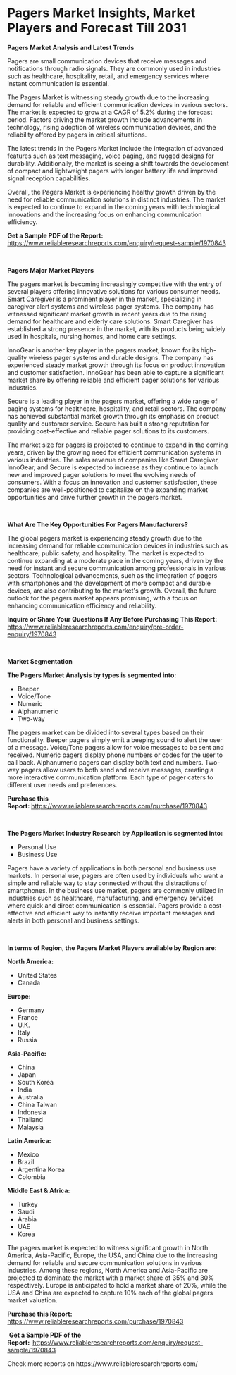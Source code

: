<p><h1>Pagers Market Insights, Market Players and Forecast Till 2031</h1></p><p><strong>Pagers Market Analysis and Latest Trends</strong></p>
<p><p>Pagers are small communication devices that receive messages and notifications through radio signals. They are commonly used in industries such as healthcare, hospitality, retail, and emergency services where instant communication is essential.</p><p>The Pagers Market is witnessing steady growth due to the increasing demand for reliable and efficient communication devices in various sectors. The market is expected to grow at a CAGR of 5.2% during the forecast period. Factors driving the market growth include advancements in technology, rising adoption of wireless communication devices, and the reliability offered by pagers in critical situations.</p><p>The latest trends in the Pagers Market include the integration of advanced features such as text messaging, voice paging, and rugged designs for durability. Additionally, the market is seeing a shift towards the development of compact and lightweight pagers with longer battery life and improved signal reception capabilities.</p><p>Overall, the Pagers Market is experiencing healthy growth driven by the need for reliable communication solutions in distinct industries. The market is expected to continue to expand in the coming years with technological innovations and the increasing focus on enhancing communication efficiency.</p></p>
<p><strong>Get a Sample PDF of the Report:&nbsp;</strong> <a href="https://www.reliableresearchreports.com/enquiry/request-sample/1970843">https://www.reliableresearchreports.com/enquiry/request-sample/1970843</a></p>
<p>&nbsp;</p>
<p><strong>Pagers Major Market Players</strong></p>
<p><p>The pagers market is becoming increasingly competitive with the entry of several players offering innovative solutions for various consumer needs. Smart Caregiver is a prominent player in the market, specializing in caregiver alert systems and wireless pager systems. The company has witnessed significant market growth in recent years due to the rising demand for healthcare and elderly care solutions. Smart Caregiver has established a strong presence in the market, with its products being widely used in hospitals, nursing homes, and home care settings.</p><p>InnoGear is another key player in the pagers market, known for its high-quality wireless pager systems and durable designs. The company has experienced steady market growth through its focus on product innovation and customer satisfaction. InnoGear has been able to capture a significant market share by offering reliable and efficient pager solutions for various industries.</p><p>Secure is a leading player in the pagers market, offering a wide range of paging systems for healthcare, hospitality, and retail sectors. The company has achieved substantial market growth through its emphasis on product quality and customer service. Secure has built a strong reputation for providing cost-effective and reliable pager solutions to its customers.</p><p>The market size for pagers is projected to continue to expand in the coming years, driven by the growing need for efficient communication systems in various industries. The sales revenue of companies like Smart Caregiver, InnoGear, and Secure is expected to increase as they continue to launch new and improved pager solutions to meet the evolving needs of consumers. With a focus on innovation and customer satisfaction, these companies are well-positioned to capitalize on the expanding market opportunities and drive further growth in the pagers market.</p></p>
<p>&nbsp;</p>
<p><strong>What Are The Key Opportunities For Pagers Manufacturers?</strong></p>
<p><p>The global pagers market is experiencing steady growth due to the increasing demand for reliable communication devices in industries such as healthcare, public safety, and hospitality. The market is expected to continue expanding at a moderate pace in the coming years, driven by the need for instant and secure communication among professionals in various sectors. Technological advancements, such as the integration of pagers with smartphones and the development of more compact and durable devices, are also contributing to the market's growth. Overall, the future outlook for the pagers market appears promising, with a focus on enhancing communication efficiency and reliability.</p></p>
<p><strong>Inquire or Share Your Questions If Any Before Purchasing This Report:</strong> <a href="https://www.reliableresearchreports.com/enquiry/pre-order-enquiry/1970843">https://www.reliableresearchreports.com/enquiry/pre-order-enquiry/1970843</a></p>
<p>&nbsp;</p>
<p><strong>Market Segmentation</strong></p>
<p><strong>The Pagers Market Analysis by types is segmented into:</strong></p>
<p><ul><li>Beeper</li><li>Voice/Tone</li><li>Numeric</li><li>Alphanumeric</li><li>Two-way</li></ul></p>
<p><p>The pagers market can be divided into several types based on their functionality. Beeper pagers simply emit a beeping sound to alert the user of a message. Voice/Tone pagers allow for voice messages to be sent and received. Numeric pagers display phone numbers or codes for the user to call back. Alphanumeric pagers can display both text and numbers. Two-way pagers allow users to both send and receive messages, creating a more interactive communication platform. Each type of pager caters to different user needs and preferences.</p></p>
<p><strong>Purchase this Report:&nbsp;</strong><a href="https://www.reliableresearchreports.com/purchase/1970843">https://www.reliableresearchreports.com/purchase/1970843</a></p>
<p>&nbsp;</p>
<p><strong>The Pagers Market Industry Research by Application is segmented into:</strong></p>
<p><ul><li>Personal Use</li><li>Business Use</li></ul></p>
<p><p>Pagers have a variety of applications in both personal and business use markets. In personal use, pagers are often used by individuals who want a simple and reliable way to stay connected without the distractions of smartphones. In the business use market, pagers are commonly utilized in industries such as healthcare, manufacturing, and emergency services where quick and direct communication is essential. Pagers provide a cost-effective and efficient way to instantly receive important messages and alerts in both personal and business settings.</p></p>
<p>&nbsp;</p>
<p><strong>In terms of Region, the Pagers Market Players available by Region are:</strong></p>
<p>
    <p> <strong> North America: </strong>
        <ul>
            <li>United States</li>
            <li>Canada</li>
        </ul>
        </p> 
    <p> <strong> Europe: </strong>
        <ul>
            <li>Germany</li>
            <li>France</li>
            <li>U.K.</li>
            <li>Italy</li>
            <li>Russia</li>
        </ul>
        </p> 
    <p> <strong> Asia-Pacific: </strong>
        <ul>
            <li>China</li>
            <li>Japan</li>
            <li>South Korea</li>
            <li>India</li>
            <li>Australia</li>
            <li>China Taiwan</li>
            <li>Indonesia</li>
            <li>Thailand</li>
            <li>Malaysia</li>
        </ul>
        </p> 
    <p> <strong> Latin America: </strong>
        <ul>
            <li>Mexico</li>
            <li>Brazil</li>
            <li>Argentina Korea</li>
            <li>Colombia</li>
        </ul>
        </p> 
    <p> <strong> Middle East & Africa: </strong>
        <ul>
            <li>Turkey</li>
            <li>Saudi</li>
            <li>Arabia</li>
            <li>UAE</li>
            <li>Korea</li>
        </ul>
    </p>
    </p>
<p><p>The pagers market is expected to witness significant growth in North America, Asia-Pacific, Europe, the USA, and China due to the increasing demand for reliable and secure communication solutions in various industries. Among these regions, North America and Asia-Pacific are projected to dominate the market with a market share of 35% and 30% respectively. Europe is anticipated to hold a market share of 20%, while the USA and China are expected to capture 10% each of the global pagers market valuation.</p></p>
<p><strong>Purchase this Report: </strong><a href="https://www.reliableresearchreports.com/purchase/1970843">https://www.reliableresearchreports.com/purchase/1970843</a></p>
<p>&nbsp;<strong>Get a Sample PDF of the Report:&nbsp;&nbsp;</strong><a href="https://www.reliableresearchreports.com/enquiry/request-sample/1970843">https://www.reliableresearchreports.com/enquiry/request-sample/1970843</a></p>
<p><strong></strong></p>
<p>Check more reports on https://www.reliableresearchreports.com/</p>